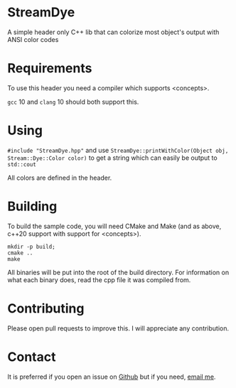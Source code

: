 # StreamDye
A simple header only C++ lib that can colorize most object's output with ANSI color codes

# Requirements
To use this header you need a compiler which supports \<concepts\>.

`gcc` 10 and `clang` 10 should both support this.

# Using
`#include "StreamDye.hpp"` and use `StreamDye::printWithColor(Object obj, Stream::Dye::Color color)` to get a string which can easily be output to `std::cout`

All colors are defined in the header.

# Building

To build the sample code, you will need CMake and Make (and as above, c++20 support with support for \<concepts\>).
```
mkdir -p build;
cmake ..
make
```
All binaries will be put into the root of the build directory. For information on what each binary does, read the cpp file it was compiled from.

# Contributing
Please open pull requests to improve this. I will appreciate any contribution.

# Contact
It is preferred if you open an issue on [Github](https://github.com/gunqqer/StreamDye) but if you need, [email me](mailto:StreamDye@friithian.dev).
